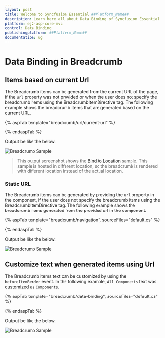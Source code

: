 ```yaml
---
layout: post
title: Welcome to Syncfusion Essential ##Platform_Name##
description: Learn here all about Data Binding of Syncfusion Essential ##Platform_Name## widgets based on HTML5 and jQuery.
platform: ej2-asp-core-mvc
control: Data Binding
publishingplatform: ##Platform_Name##
documentation: ug
---
```



# Data Binding in Breadcrumb

## Items based on current Url

The Breadcrumb items can be generated from the current URL of the page, if the `url` property was not provided or when the user does not specify the breadcrumb items using the BreadcrumbItemDirective tag. The following example shows the breadcrumb items that are generated based on the current URL.

{% aspTab template="breadcrumb/url/current-url" %}

{% endaspTab %}

Output be like the below.

![Breadcrumb Sample](./images/breadcrumb-current-url.PNG)

> This output screenshot shows the [Bind to Location](https://ej2.syncfusion.com/aspnetcore/Breadcrumb/BindToLocation#/bootstrap5) sample.
> This sample is hosted in different location, so the breadcrumb is rendered with different location instead of the actual location.

### Static URL

The Breadcrumb items can be generated by providing the `url` property in the component, if the user does not specify the breadcrumb items using the BreadcrumbItemDirective tag. The following example shows the breadcrumb items generated from the provided url in the component.

{% aspTab template="breadcrumb/navigation", sourceFiles="default.cs" %}

{% endaspTab %}

Output be like the below.

![Breadcrumb Sample](./images/static-mvc.PNG)

## Customize text when generated items using Url

The Breadcrumb items text can be customized by using the `beforeItemRender` event. In the following example, `All Components` text was customized as `Components`.

{% aspTab template="breadcrumb/data-binding", sourceFiles="default.cs" %}

{% endaspTab %}

Output be like the below.

![Breadcrumb Sample](./images/data-binding.PNG)